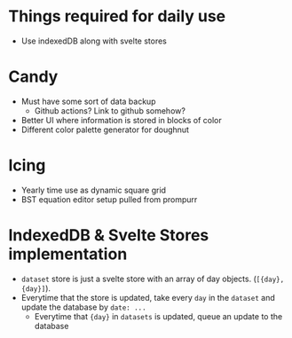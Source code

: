 # Things required for daily use
  - Use indexedDB along with svelte stores

# Candy
  - Must have some sort of data backup
    - Github actions? Link to github somehow?
  - Better UI where information is stored in blocks of color
  - Different color palette generator for doughnut
  
# Icing
  - Yearly time use as dynamic square grid
  - BST equation editor setup pulled from prompurr

# IndexedDB & Svelte Stores implementation
  - `dataset` store is just a svelte store with an array of day objects. (`[{day}, {day}]`).
  - Everytime that the store is updated, take every `day` in the `dataset` and update the database by `date: ...`
    - Everytime that `{day}` in `datasets` is updated, queue an update to the database